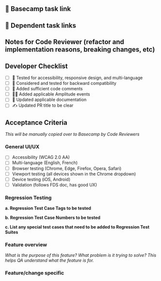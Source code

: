 ## 🔗 Basecamp task link


## 🔗 Dependent task links


## Notes for Code Reviewer (refactor and implementation reasons, breaking changes, etc)


## Developer Checklist
- [ ] 🧪 Tested for accessibility, responsive design, and multi-language
- [ ] 🔁 Considered and tested for backward compatibility
- [ ] 💬 Added sufficient code comments
- [ ] 🧑‍💻 Added applicable Amplitude events
- [ ] 📃 Updated applicable documentation
- [ ] ✍ Updated PR title to be clear

## Acceptance Criteria
*This will be manually copied over to Basecamp by Code Reviewers*
### General UI/UX
- [ ] Accessibility (WCAG 2.0 AA)
- [ ] Multi-language (English, French)
- [ ] Browser testing (Chrome, Edge, Firefox, Opera, Safari)
- [ ] Viewport testing (all devices shown in the Chrome dropdown)
- [ ] Device testing (iOS, Android)
- [ ] Validation (follows FDS doc, has good UX)

### Regression Testing
**a. Regression Test Case Tags to be tested**

**b. Regression Test Case Numbers to be tested**

**c. List any special test cases that need to be added to Regression Test Suites**

### Feature overview
*What is the purpose of this feature? What problem is it trying to solve? This helps QA understand what the feature is for.*

### Feature/change specific
